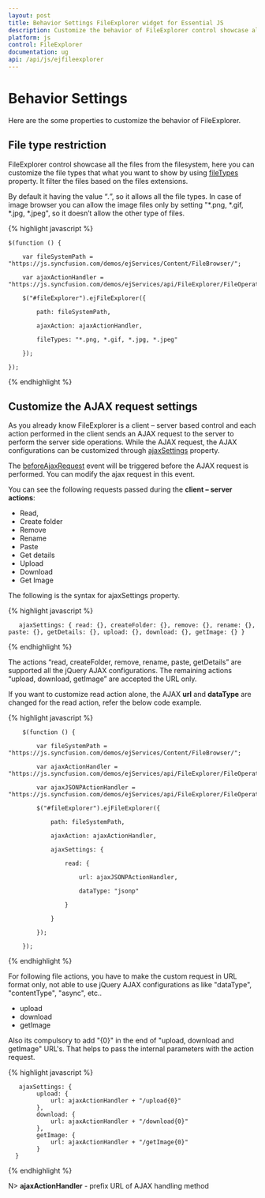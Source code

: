 ```yaml
---
layout: post
title: Behavior Settings FileExplorer widget for Essential JS
description: Customize the behavior of FileExplorer control showcase all the files from the filesystem, here you can customize the file types.
platform: js
control: FileExplorer
documentation: ug
api: /api/js/ejfileexplorer
---
```


# Behavior Settings

Here are the some properties to customize the behavior of FileExplorer.

## File type restriction

FileExplorer control showcase all the files from the filesystem, here you can customize the file types that what you want to show by using [fileTypes](https://help.syncfusion.com/api/js/ejfileexplorer#members:filetypes) property. It filter the files based on the files extensions.

By default it having the value “*.*”, so it allows all the file types. In case of image browser you can allow the image files only by setting "*.png, *.gif, *.jpg, *.jpeg", so it doesn’t allow the other type of files.

{% highlight javascript %}

    $(function () {

        var fileSystemPath = "https://js.syncfusion.com/demos/ejServices/Content/FileBrowser/";

        var ajaxActionHandler = "https://js.syncfusion.com/demos/ejServices/api/FileExplorer/FileOperations";

        $("#fileExplorer").ejFileExplorer({

            path: fileSystemPath,

            ajaxAction: ajaxActionHandler,

            fileTypes: "*.png, *.gif, *.jpg, *.jpeg"

        });

    });

{% endhighlight %}

## Customize the AJAX request settings

As you already know FileExplorer is a client – server based control and each action performed in the client sends an AJAX request to the server to perform the server side operations. While the AJAX request, the AJAX configurations can be customized through [ajaxSettings](https://help.syncfusion.com/api/js/ejfileexplorer#members:ajaxsettings) property.

The [beforeAjaxRequest](https://help.syncfusion.com/api/js/ejfileexplorer#events:beforeajaxrequest) event will be triggered before the AJAX request is performed. You can modify the ajax request in this event.

You can see the following requests passed during the **client – server actions**:

* Read, 
* Create folder
* Remove
* Rename
* Paste
* Get details
* Upload
* Download 
* Get Image

The following is the syntax for ajaxSettings property.

{% highlight javascript %}

       ajaxSettings: { read: {}, createFolder: {}, remove: {}, rename: {}, paste: {}, getDetails: {}, upload: {}, download: {}, getImage: {} }
                
{% endhighlight %}

The actions “read, createFolder, remove, rename, paste, getDetails” are supported all the jQuery AJAX configurations. The remaining actions “upload, download, getImage” are accepted the URL only.

If you want to customize read action alone, the AJAX **url** and **dataType** are changed for the read action, refer the below code example.

{% highlight javascript %}

        $(function () {

            var fileSystemPath = "https://js.syncfusion.com/demos/ejServices/Content/FileBrowser/";

            var ajaxActionHandler = "https://js.syncfusion.com/demos/ejServices/api/FileExplorer/FileOperations";

            var ajaxJSONPActionHandler = "https://js.syncfusion.com/demos/ejServices/api/FileExplorer/FileOperationsCors";

            $("#fileExplorer").ejFileExplorer({

                path: fileSystemPath,

                ajaxAction: ajaxActionHandler,

                ajaxSettings: {

                    read: {

                        url: ajaxJSONPActionHandler,

                        dataType: "jsonp"

                    }

                }

            });

        });

{% endhighlight %}


For following file actions, you have to make the custom request in URL format only, not able to use jQuery AJAX configurations as like "dataType", "contentType", "async", etc..

* upload
* download 
* getImage

Also its compulsory to add "{0}" in the end of "upload, download and getImage" URL's. That helps to pass the internal parameters with the action request.

{% highlight javascript %}

       ajaxSettings: {
            upload: {
                url: ajaxActionHandler + "/upload{0}"
            },
            download: {
                url: ajaxActionHandler + "/download{0}"
            },
            getImage: {
                url: ajaxActionHandler + "/getImage{0}"
            }
      }
                
{% endhighlight %}

N> **ajaxActionHandler** - prefix URL of AJAX handling method
